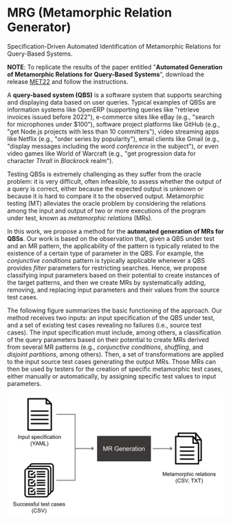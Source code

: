# MRG (Metamorphic Relation Generator)
Specification-Driven Automated Identification of Metamorphic Relations for Query-Based Systems.

**NOTE**: To replicate the results of the paper entitled "**Automated Generation of Metamorphic Relations for Query-Based Systems**", download the release [MET22](https://github.com/ssegura/MRG/releases/tag/MET22) and follow the instructions.

A **query-based system (QBS)** is a software system that supports searching and displaying data based on user queries. Typical examples of QBSs are information systems like OpenERP (supporting queries like "retrieve invoices issued before 2022"), e-commerce sites like eBay (e.g., "search for microphones under $100"), software project platforms like GitHub (e.g., "get Node.js projects with less than 10 committers"), video streaming apps like Netflix (e.g., "order series by popularity"), email clients like Gmail (e.g., "display messages including the word _conference_ in the subject"),  or even video games like World of Warcraft (e.g., "get progression data for character _Thrall_ in _Blackrock_ realm").

Testing QBSs is extremely challenging as they suffer from the oracle problem: it is very difficult, often infeasible, to assess whether the output of a query is correct, either because the expected output is unknown or because it is hard to compare it to the observed output. Metamorphic testing (MT) alleviates the oracle problem by considering the relations among the input and output of two or more executions of the program under test, known as _metamorphic relations_ (MRs).

In this work, we propose a method for the **automated generation of MRs for QBSs**. Our work is based on the observation that, given a QBS under test and an MR pattern, the applicability of the pattern is typically related to the existence of a certain type of parameter in the QBS. For example, the _conjunctive conditions_ pattern is typically applicable whenever a QBS provides _filter_ parameters for restricting searches. Hence, we propose classifying input parameters based on their potential to create instances of the target patterns, and then we create MRs by systematically adding, removing, and replacing input parameters and their values from the source test cases.

The following figure summarizes the basic functioning of the approach. Our method receives two inputs: an input specification of the QBS under test, and a set of existing test cases revealing no failures (i.e., source test cases). The input specification must include, among others, a classification of the query parameters based on their potential to create MRs derived from several MR patterns (e.g., _conjunctive conditions_, _shuffling_, and _disjoint partitions_, among others). Then, a set of transformations are applied to the input source test cases generating the output MRs. Those MRs can then be used by testers for the creation of specific metamorphic test cases, either manually or automatically, by assigning specific test values to input parameters.

<img src="approach.png" alt="Overview of the approach" width="600px"/>
